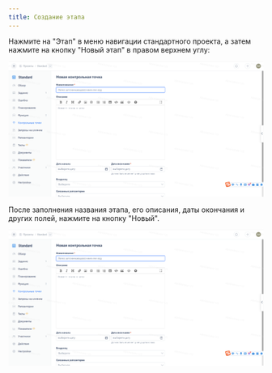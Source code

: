 ```yaml
---
title: Создание этапа
---
```


Нажмите на "Этап" в меню навигации стандартного проекта, а затем нажмите на кнопку "Новый этап" в правом верхнем углу:

![Описание изображения](../docs/assets/image552.png)

После заполнения названия этапа, его описания, даты окончания и других полей, нажмите на кнопку "Новый". 

![Описание изображения](../docs/assets/image553.png)